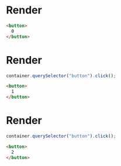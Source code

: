 # Render
```html
<button>
  0
</button>
```


# Render
```js
container.querySelector("button").click();
```
```html
<button>
  1
</button>
```


# Render
```js
container.querySelector("button").click();
```
```html
<button>
  2
</button>
```
